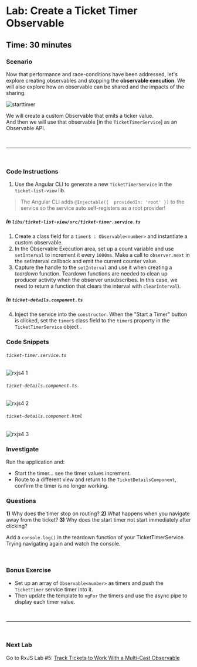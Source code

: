 # Lab: Create a Ticket Timer Observable

## Time: 30 minutes

### Scenario

Now that performance and race-conditions have been addressed, let's explore creating observables and stopping the **observable execution**. We will also explore how an observable can be shared and the impacts of the sharing.

![starttimer](https://user-images.githubusercontent.com/210413/35164280-5fc82abc-fd0f-11e7-97f8-e71ef3618c6c.jpg)

We will create a custom Observable that emits a ticker value.<br/>
And then we will use that observable [in the `TicketTimerService`] as an Observable API.

<br/>

----

<br/>

### Code Instructions


1. Use the Angular CLI to generate a new `TicketTimerService` in the `ticket-list-view` lib.
  > The Angular CLI adds `@Injectable({  providedIn: 'root' })` to the service so the service auto self-registers as a root provider!

##### In `libs/ticket-list-view/src/ticket-timer.service.ts`

1. Create a class field for a `timer$ : Observable<number>` and instantiate a custom observable.
2. In the Observable Execution area, set up a count variable and use `setInterval` to increment it every `1000ms`. Make a call to `observer.next` in the setInterval callback and emit the current counter value.
3. Capture the handle to the `setInterval` and use it when creating a *teardown* function. Teardown functions are needed to clean up producer activity when the observer unsubscribes. In this case, we need to return a function that clears the interval with `clearInterval`).

##### In `ticket-details.component.ts`

4. Inject the service into the `constructor`. When the "Start a Timer" button is clicked, set the `timer$` class field to the `timer$` property in the `TicketTimerService` object .

### Code Snippets

###### `ticket-timer.service.ts`

![rxjs4 1](https://user-images.githubusercontent.com/210413/47622805-5e512480-dad7-11e8-8bbb-31e3e1d8b450.jpg)

###### `ticket-details.component.ts`

![rxjs4 2](https://user-images.githubusercontent.com/210413/47622804-5e512480-dad7-11e8-888b-17173d872de3.jpg)

###### `ticket-details.component.html`

![rxjs4 3](https://user-images.githubusercontent.com/210413/47622803-5e512480-dad7-11e8-9091-defca17547fe.jpg)


### Investigate

Run the application and:

*  Start the timer... see the timer values increment.
*  Route to a different view and return to the `TicketDetailsComponent`, confirm the timer is no longer working.

### Questions 

  **1)** Why does the timer stop on routing?
  **2)** What happens when you navigate away from the ticket?
  **3)** Why does the start timer not start immediately after clicking?

Add a `console.log()` in the teardown function of your TicketTimerService. Trying navigating again and watch the console.

<br/>

### Bonus Exercise

*  Set up an array of `Observable<number>` as timers and push the `TicketTimer` service timer into it.
*  Then update the template to `ngFor` the timers and use the async pipe to display each timer value.




<br/>

----

<br/>

### Next Lab

Go to RxJS Lab #5: [Track Tickets to Work With a Multi-Cast Observable](lab-5.md)
